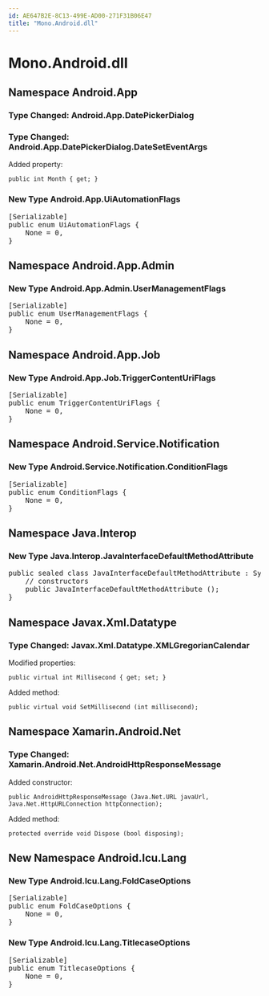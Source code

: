 ```yaml
---
id: AE647B2E-8C13-499E-AD00-271F31B06E47
title: "Mono.Android.dll"
---
```


# Mono.Android.dll

## Namespace Android.App

### Type Changed: Android.App.DatePickerDialog

### Type Changed: Android.App.DatePickerDialog.DateSetEventArgs

Added property:

```
public int Month { get; }
```







### New Type Android.App.UiAutomationFlags

<pre class='added' data-is-non-breaking="">
[Serializable]
public enum UiAutomationFlags {
	<span class='added added-field ' data-is-non-breaking="">None = 0,</span>
}
</pre>





## Namespace Android.App.Admin

### New Type Android.App.Admin.UserManagementFlags

<pre class='added' data-is-non-breaking="">
[Serializable]
public enum UserManagementFlags {
	<span class='added added-field ' data-is-non-breaking="">None = 0,</span>
}
</pre>





## Namespace Android.App.Job

### New Type Android.App.Job.TriggerContentUriFlags

<pre class='added' data-is-non-breaking="">
[Serializable]
public enum TriggerContentUriFlags {
	<span class='added added-field ' data-is-non-breaking="">None = 0,</span>
}
</pre>





## Namespace Android.Service.Notification

### New Type Android.Service.Notification.ConditionFlags

<pre class='added' data-is-non-breaking="">
[Serializable]
public enum ConditionFlags {
	<span class='added added-field ' data-is-non-breaking="">None = 0,</span>
}
</pre>





## Namespace Java.Interop

### New Type Java.Interop.JavaInterfaceDefaultMethodAttribute

<pre class='added' data-is-non-breaking="">
public sealed class JavaInterfaceDefaultMethodAttribute : System.Attribute {
	// constructors
	<span class='added added-constructor ' data-is-non-breaking="">public JavaInterfaceDefaultMethodAttribute ();</span>
}
</pre>





## Namespace Javax.Xml.Datatype

### Type Changed: Javax.Xml.Datatype.XMLGregorianCalendar

Modified properties:

```
public virtual int Millisecond { get; set; }
```

Added method:

```
public virtual void SetMillisecond (int millisecond);
```







## Namespace Xamarin.Android.Net

### Type Changed: Xamarin.Android.Net.AndroidHttpResponseMessage

Added constructor:

```
public AndroidHttpResponseMessage (Java.Net.URL javaUrl, Java.Net.HttpURLConnection httpConnection);
```



Added method:

```
protected override void Dispose (bool disposing);
```







## New Namespace Android.Icu.Lang

### New Type Android.Icu.Lang.FoldCaseOptions

<pre class='added' data-is-non-breaking="">
[Serializable]
public enum FoldCaseOptions {
	<span class='added added-field ' data-is-non-breaking="">None = 0,</span>
}
</pre>



### New Type Android.Icu.Lang.TitlecaseOptions

<pre class='added' data-is-non-breaking="">
[Serializable]
public enum TitlecaseOptions {
	<span class='added added-field ' data-is-non-breaking="">None = 0,</span>
}
</pre>
